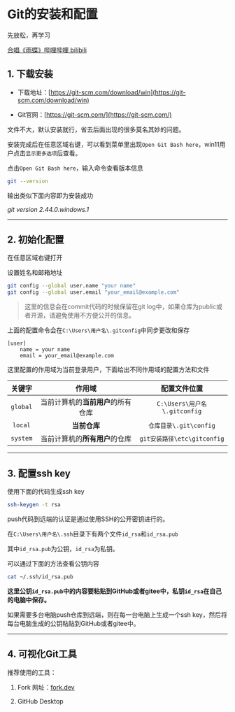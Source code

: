 # Git的安装和配置

先放松，再学习

[合唱《雨蝶》哔哩哔哩 bilibili](https://www.bilibili.com/video/BV1DM411x7si/?vd_source=a26806a76d4618342a3d74d75fe95c73)




## 1. 下载安装

* 下载地址：[https://git-scm.com/download/win](https://git-scm.com/download/win)

* Git官网：[https://git-scm.com/](https://git-scm.com/)

文件不大，默认安装就行，省去后面出现的很多莫名其妙的问题。

安装完成后在任意区域右键，可以看到菜单里出现`Open Git Bash here`，win11用户点击`显示更多选项`后查看。

点击`Open Git Bash here`，输入命令查看版本信息

```bash
git --version
```

输出类似下面内容即为安装成功

*git version 2.44.0.windows.1*

---



## 2. 初始化配置

在任意区域右键打开

设置姓名和邮箱地址

```bash
git config --global user.name "your name"
git config --global user.email "your_email@example.com"
```

> 这里的信息会在commit代码的时候保留在git log中，如果仓库为public或者开源，请避免使用不方便公开的信息。

上面的配置命令会在`C:\Users\用户名\.gitconfig`中同步更改和保存

```
[user]
	name = your name
	email = your_email@example.com
```

这里配置的作用域为当前登录用户，下面给出不同作用域的配置方法和文件

|  关键字  |               作用域               |         配置文件位置         |
| :------: | :--------------------------------: | :--------------------------: |
| `global` | 当前计算机的**当前用户**的所有仓库 | `C:\Users\用户名\.gitconfig` |
| `local`  |            **当前仓库**            |    `仓库目录\.git\config`    |
| `system` |   当前计算机的**所有用户**的仓库   | `git安装路径\etc\gitconfig`  |

---



## 3. 配置ssh key

使用下面的代码生成ssh key

```bash
ssh-keygen -t rsa
```

push代码到远端的认证是通过使用SSH的公开密钥进行的。

在`C:\Users\用户名\.ssh`目录下有两个文件`id_rsa`和`id_rsa.pub`

其中`id_rsa.pub`为公钥，`id_rsa`为私钥。

可以通过下面的方法查看公钥内容

```bash
cat ~/.ssh/id_rsa.pub
```

**这里公钥`id_rsa.pub`中的内容要粘贴到GitHub或者gitee中，私钥`id_rsa`在自己的电脑中保存。**

如果需要多台电脑push仓库到远端，则在每一台电脑上生成一个ssh key，然后将每台电脑生成的公钥粘贴到GitHub或者gitee中。

---



## 4. 可视化Git工具

推荐使用的工具：

1. Fork 网址：[fork.dev](https://fork.dev)

2. GitHub Desktop
